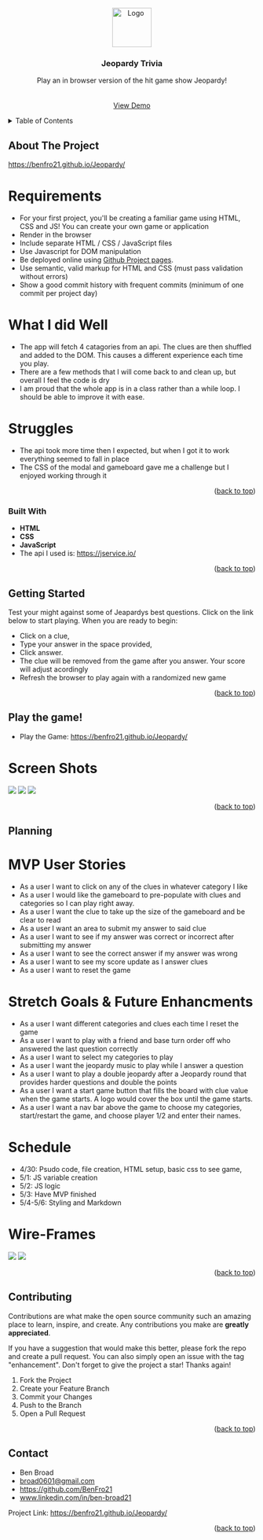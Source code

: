<div id="top"></div>
<!--
*** Thanks for checking out the Best-README-Template. If you have a suggestion
*** that would make this better, please fork the repo and create a pull request
*** or simply open an issue with the tag "enhancement".
*** Don't forget to give the project a star!
*** Thanks again! Now go create something AMAZING! :D
-->



<!-- PROJECT SHIELDS -->
<!--
*** I'm using markdown "reference style" links for readability.
*** Reference links are enclosed in brackets [ ] instead of parentheses ( ).
*** See the bottom of this document for the declaration of the reference variables
*** for contributors-url, forks-url, etc. This is an optional, concise syntax you may use.
*** https://www.markdownguide.org/basic-syntax/#reference-style-links
-->

<!-- PROJECT LOGO -->
<br />
<div align="center">
  <a href="https://benfro21.github.io/Jeopardy/">
    <img src="/images/game_title.PNG" alt="Logo" width="80" height="80">
  </a>

<h3 align="center">Jeopardy Trivia</h3>

  <p align="center">
    Play an in browser version of the hit game show Jeopardy! 
    <br />
    <br />
    <br />
    <a href="https://benfro21.github.io/Jeopardy/">View Demo</a>
  </p>
</div>

<details>
  <summary>Table of Contents</summary>
  <ol>
    <li>
      <a href="#about-the-project">About The Project</a>
      <ul>
        <li><a href="#built-with">Built With</a></li>
      </ul>
    </li>
    <li>
      <a href="#getting-started">Getting Started</a>
      <ul>
      </ul>
    </li>
    <li><a href="#play-the-game">Usage</a></li>
    <li><a href="#planning">Roadmap</a></li>
    <li><a href="#contributing">Contributing</a></li>
    <li><a href="#contact">Contact</a></li>
  </ol>
</details>

## About The Project
https://benfro21.github.io/Jeopardy/

# Requirements
- For your first project, you'll be creating a familiar game using HTML, CSS and JS! You can create your own game or application
- Render in the browser
- Include separate HTML / CSS / JavaScript files
- Use Javascript for DOM manipulation
- Be deployed online using [Github Project pages](https://pages.github.com).
- Use semantic, valid markup for HTML and CSS (must pass validation without errors)
- Show a good commit history with frequent commits (minimum of one commit per project day)
# What I did Well
- The app will fetch 4 catagories from an api. The clues are then shuffled and added to the DOM. This causes a different experience each time you play.
- There are a few methods that I will come back to and clean up, but overall I feel the code is dry 
- I am proud that the whole app is in a class rather than a while loop. I should be able to improve it with ease. 
# Struggles 
- The api took more time then I expected, but when I got it to work everything seemed to fall in place 
- The CSS of the modal and gameboard gave me a challenge but I enjoyed working through it 


<p align="right">(<a href="#top">back to top</a>)</p>

### Built With
- **HTML** 
- **CSS**
- **JavaScript**
- The api I used is: https://jservice.io/

<p align="right">(<a href="#top">back to top</a>)</p>

## Getting Started

Test your might against some of Jeapardys best questions. Click on the link below to start playing. 
When you are ready to begin: 
- Click on a clue, 
- Type your answer in the space provided,
- Click answer. 
- The clue will be removed from the game after you answer. Your score will adjust acordingly 
- Refresh the browser to play again with a randomized new game

<p align="right">(<a href="#top">back to top</a>)</p>



## Play the game! 
- Play the Game: https://benfro21.github.io/Jeopardy/
# Screen Shots 
  <img src="/images/Game_screen.PNG">
  <img src="/images/modal.PNG">
  <img src="/images/score counter.PNG">

<p align="right">(<a href="#top">back to top</a>)</p>



## Planning
  # MVP User Stories 
  - As a user I want to click on any of the clues in whatever category I like
  - As a user I would like the gameboard to pre-populate with clues and categories so I can play right away.
  - As a user I want the clue to take up the size of the gameboard and be clear to read
  - As a user I want an area to submit my answer to said clue
  - As a user I want to see if my answer was correct or incorrect after submitting my answer
  - As a user I want to see the correct answer if my answer was wrong
  - As a user I want to see my score update as I answer clues
  - As a user I want to reset the game
  # Stretch Goals & Future Enhancments 
  - As a user I want different categories and clues each time I reset the game
  - As a user I want to play with a friend and base turn order off who answered the last question correctly
  - As a user I want to select my categories to play
  - As a user I want the jeopardy music to play while I answer a question
  - As a user I want to play a double jeopardy after a Jeopardy round that provides harder questions and double the points
  - As a user I want a start game button that fills the board with clue value when the game starts. A logo would cover the box until the game starts.
  - As a user I want a nav bar above the game to choose my categories, start/restart the game, and choose player 1/2 and enter their names.
  
  # Schedule
  - 4/30: Psudo code, file creation, HTML setup, basic css to see game,
  - 5/1: JS variable creation
  - 5/2: JS logic
  - 5/3: Have MVP finished
  - 5/4-5/6: Styling and Markdown
  # Wire-Frames
  <img src="/images/Project1Wireframe .jpg">
  <img src="/images/project1-2Wireframe.jpg"> 

<p align="right">(<a href="#top">back to top</a>)</p>

## Contributing

Contributions are what make the open source community such an amazing place to learn, inspire, and create. Any contributions you make are **greatly appreciated**.

If you have a suggestion that would make this better, please fork the repo and create a pull request. You can also simply open an issue with the tag "enhancement".
Don't forget to give the project a star! Thanks again!

1. Fork the Project
2. Create your Feature Branch 
3. Commit your Changes 
4. Push to the Branch 
5. Open a Pull Request

<p align="right">(<a href="#top">back to top</a>)</p>

## Contact
- Ben Broad 
- broad0601@gmail.com
- https://github.com/BenFro21
- www.linkedin.com/in/ben-broad21

Project Link: https://benfro21.github.io/Jeopardy/

<p align="right">(<a href="#top">back to top</a>)</p>




<!-- MARKDOWN LINKS & IMAGES -->
<!-- https://www.markdownguide.org/basic-syntax/#reference-style-links -->
[contributors-shield]: https://img.shields.io/github/contributors/BenFro21/Jeopardy.svg?style=for-the-badge
[contributors-url]: https://github.com/BenFro21/Jeopardy/graphs/contributors
[forks-shield]: https://img.shields.io/github/forks/BenFro21/Jeopardy.svg?style=for-the-badge
[forks-url]: https://github.com/BenFro21/Jeopardy/network/members
[stars-shield]: https://img.shields.io/github/stars/BenFro21/Jeopardy.svg?style=for-the-badge
[stars-url]: https://github.com/BenFro21/Jeopardy/stargazers
[issues-shield]: https://img.shields.io/github/issues/BenFro21/Jeopardy.svg?style=for-the-badge
[issues-url]: https://github.com/BenFro21/Jeopardy/issues
[license-shield]: https://img.shields.io/github/license/BenFro21/Jeopardy.svg?style=for-the-badge
[license-url]: https://github.com/BenFro21/Jeopardy/blob/master/LICENSE.txt
[linkedin-shield]: https://img.shields.io/badge/-LinkedIn-black.svg?style=for-the-badge&logo=linkedin&colorB=555
[linkedin-url]: https://linkedin.com/in/linkedin_username
[product-screenshot]: images/screenshot.png
